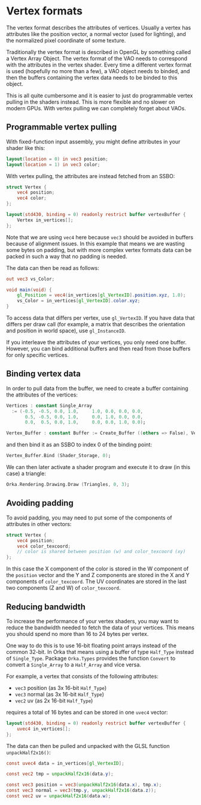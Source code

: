 # Vertex formats

The vertex format describes the attributes of vertices. Usually a vertex
has attributes like the position vector, a normal vector (used for lighting),
and the normalized pixel coordinate of some texture.

Traditionally the vertex format is described in OpenGL by something called
a Vertex Array Object. The vertex format of the VAO needs to correspond
with the attributes in the vertex shader. Every time a different vertex
format is used (hopefully no more than a few), a VAO object needs to binded,
and then the buffers containing the vertex data needs to be binded to this
object.

This is all quite cumbersome and it is easier to just do programmable
vertex pulling in the shaders instead. This is more flexible and no slower
on modern GPUs. With vertex pulling we can completely forget about VAOs.

## Programmable vertex pulling

With fixed-function input assembly, you might define attributes in your
shader like this:

```glsl
layout(location = 0) in vec3 position;
layout(location = 1) in vec3 color;
```

With vertex pulling, the attributes are instead fetched from an SSBO:

```glsl
struct Vertex {
    vec4 position;
    vec4 color;
};

layout(std430, binding = 0) readonly restrict buffer vertexBuffer {
    Vertex in_vertices[];
};
```

Note that we are using `vec4` here because `vec3` should be avoided in
buffers because of alignment issues. In this example that means we are
wasting some bytes on padding, but with more complex vertex formats
data can be packed in such a way that no padding is needed.

The data can then be read as follows:

```glsl
out vec3 vs_Color;

void main(void) {
    gl_Position = vec4(in_vertices[gl_VertexID].position.xyz, 1.0);
    vs_Color = in_vertices[gl_VertexID].color.xyz;
}
```

To access data that differs per vertex, use `gl_VertexID`. If you have
data that differs per draw call (for example, a matrix that describes the
orientation and position in world space), use `gl_InstanceID`.

If you interleave the attributes of your vertices, you only need one buffer.
However, you can bind additional buffers and then read from those buffers
for only specific vertices.

## Binding vertex data

In order to pull data from the buffer, we need to create a buffer
containing the attributes of the vertices:

```ada
Vertices : constant Single_Array
  := (-0.5, -0.5, 0.0, 1.0,     1.0, 0.0, 0.0, 0.0,
       0.5, -0.5, 0.0, 1.0,     0.0, 1.0, 0.0, 0.0,
       0.0,  0.5, 0.0, 1.0,     0.0, 0.0, 1.0, 0.0);

Vertex_Buffer : constant Buffer := Create_Buffer ((others => False), Vertices);
```

and then bind it as an SSBO to index 0 of the binding point:

```ada
Vertex_Buffer.Bind (Shader_Storage, 0);
```

We can then later activate a shader program and execute it to draw (in this case)
a triangle:

```ada
Orka.Rendering.Drawing.Draw (Triangles, 0, 3);
```

## Avoiding padding

To avoid padding, you may need to put some of the components of attributes
in other vectors:

```glsl
struct Vertex {
    vec4 position;
    vec4 color_texcoord;
    // color is shared between position (w) and color_texcoord (xy)
};
```

In this case the X component of the color is stored in the W component
of the `position` vector and the Y and Z components are stored in the X
and Y components of `color_texcoord`. The UV coordinates are stored in
the last two components (Z and W) of `color_texcoord`.

## Reducing bandwidth

To increase the performance of your vertex shaders, you may want to reduce
the bandwidth needed to fetch the data of your vertices. This means you
should spend no more than 16 to 24 bytes per vertex.

One way to do this is to use 16-bit floating point arrays instead of the
common 32-bit. In Orka that means using a buffer of type `Half_Type` instead
of `Single_Type`. Package `Orka.Types` provides the function `Convert` to
convert a `Single_Array` to a `Half_Array` and vice versa.

For example, a vertex that consists of the following attributes:

- `vec3` position (as 3x 16-bit `Half_Type`)
- `vec3` normal   (as 3x 16-bit `Half_Type`)
- `vec2` uv       (as 2x 16-bit `Half_Type`)

requires a total of 16 bytes and can be stored in one `uvec4` vector:

```glsl
layout(std430, binding = 0) readonly restrict buffer vertexBuffer {
    uvec4 in_vertices[];
};
```

The data can then be pulled and unpacked with the GLSL function
`unpackHalf2x16()`:

```glsl
const uvec4 data = in_vertices[gl_VertexID];

const vec2 tmp = unpackHalf2x16(data.y);

const vec3 position = vec3(unpackHalf2x16(data.x), tmp.x);
const vec3 normal = vec3(tmp.y, unpackHalf2x16(data.z));
const vec2 uv = unpackHalf2x16(data.w);
```
